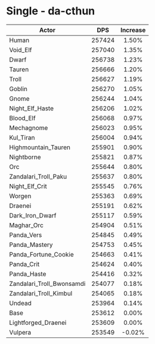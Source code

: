 # Single - da-cthun
| Actor | DPS | Increase |
|---|:---:|:---:|
|Human|257424|1.50%|
|Void_Elf|257040|1.35%|
|Dwarf|256738|1.23%|
|Tauren|256666|1.20%|
|Troll|256627|1.19%|
|Goblin|256270|1.05%|
|Gnome|256244|1.04%|
|Night_Elf_Haste|256206|1.02%|
|Blood_Elf|256068|0.97%|
|Mechagnome|256023|0.95%|
|Kul_Tiran|256004|0.94%|
|Highmountain_Tauren|255901|0.90%|
|Nightborne|255821|0.87%|
|Orc|255644|0.80%|
|Zandalari_Troll_Paku|255637|0.80%|
|Night_Elf_Crit|255545|0.76%|
|Worgen|255363|0.69%|
|Draenei|255191|0.62%|
|Dark_Iron_Dwarf|255117|0.59%|
|Maghar_Orc|254904|0.51%|
|Panda_Vers|254845|0.49%|
|Panda_Mastery|254753|0.45%|
|Panda_Fortune_Cookie|254663|0.41%|
|Panda_Crit|254624|0.40%|
|Panda_Haste|254416|0.32%|
|Zandalari_Troll_Bwonsamdi|254077|0.18%|
|Zandalari_Troll_Kimbul|254065|0.18%|
|Undead|253964|0.14%|
|Base|253612|0.00%|
|Lightforged_Draenei|253609|0.00%|
|Vulpera|253549|-0.02%|
